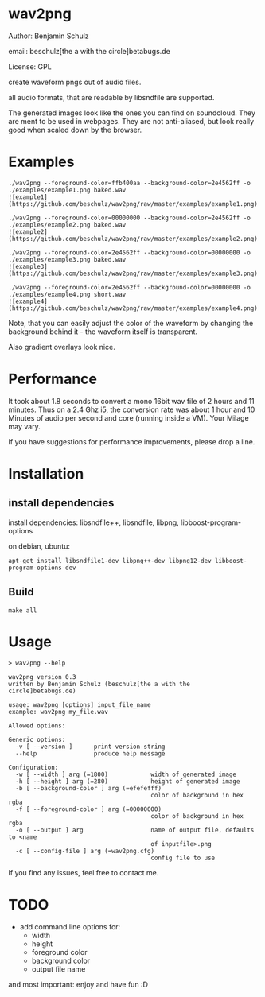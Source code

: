 # wav2png

Author: Benjamin Schulz

email: beschulz[the a with the circle]betabugs.de  

License: GPL

create waveform pngs out of audio files.

all audio formats, that are readable by libsndfile are supported.


The generated images look like the ones you can find on soundcloud.
They are ment to be used in webpages. They are not anti-aliased, but look really good when scaled down by the browser.

# Examples
	./wav2png --foreground-color=ffb400aa --background-color=2e4562ff -o ./examples/example1.png baked.wav
	![example1](https://github.com/beschulz/wav2png/raw/master/examples/example1.png)

	./wav2png --foreground-color=00000000 --background-color=2e4562ff -o ./examples/example2.png baked.wav
	![example2](https://github.com/beschulz/wav2png/raw/master/examples/example2.png)

	./wav2png --foreground-color=2e4562ff --background-color=00000000 -o ./examples/example3.png baked.wav
	![example3](https://github.com/beschulz/wav2png/raw/master/examples/example3.png)

	./wav2png --foreground-color=2e4562ff --background-color=00000000 -o ./examples/example4.png short.wav
	![example4](https://github.com/beschulz/wav2png/raw/master/examples/example4.png)

Note, that you can easily adjust the color of the waveform by changing the background behind it - the waveform itself is transparent.

Also gradient overlays look nice.

# Performance
It took about 1.8 seconds to convert a mono 16bit wav file of 2 hours and 11 minutes.
Thus on a 2.4 Ghz i5, the conversion rate was about 1 hour and 10 Minutes of audio per second and core (running inside a VM). Your Milage may vary.

If you have suggestions for performance improvements, please drop a line.

# Installation

## install dependencies
install dependencies: libsndfile++, libsndfile, libpng, libboost-program-options

on debian, ubuntu:

    apt-get install libsndfile1-dev libpng++-dev libpng12-dev libboost-program-options-dev

## Build
    make all

# Usage
    > wav2png --help

	wav2png version 0.3
	written by Benjamin Schulz (beschulz[the a with the circle]betabugs.de)

	usage: wav2png [options] input_file_name
	example: wav2png my_file.wav

	Allowed options:

	Generic options:
	  -v [ --version ]      print version string
	  --help                produce help message

	Configuration:
	  -w [ --width ] arg (=1800)            width of generated image
	  -h [ --height ] arg (=280)            height of generated image
	  -b [ --background-color ] arg (=efefefff)
	                                        color of background in hex rgba
	  -f [ --foreground-color ] arg (=00000000)
	                                        color of background in hex rgba
	  -o [ --output ] arg                   name of output file, defaults to <name 
	                                        of inputfile>.png
	  -c [ --config-file ] arg (=wav2png.cfg)
	                                        config file to use
      
If you find any issues, feel free to contact me.

# TODO
* add command line options for:
    * width
    * height
    * foreground color
    * background color
    * output file name
    
and most important: enjoy and have fun :D
